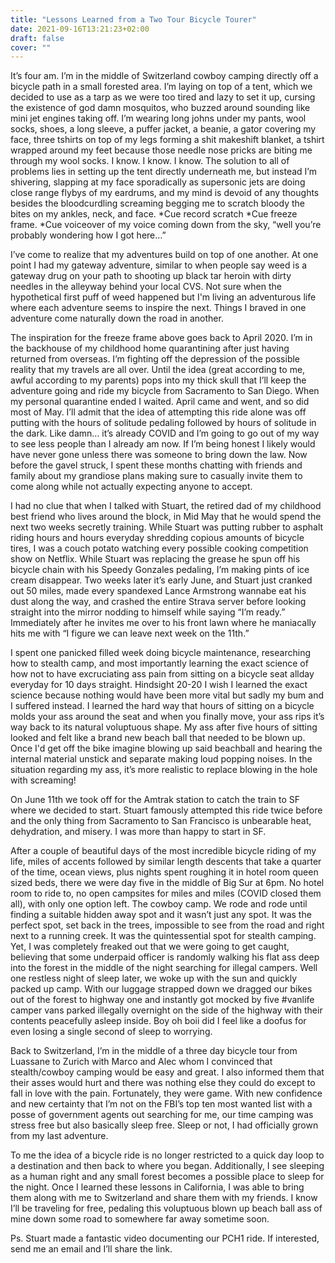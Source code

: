 ```yaml
---
title: "Lessons Learned from a Two Tour Bicycle Tourer"
date: 2021-09-16T13:21:23+02:00
draft: false
cover: ""
---
```


It’s four am. I’m in the middle of Switzerland cowboy camping directly off a bicycle path in a small forested area. I’m laying on top of a tent, which we decided to use as a tarp as we were too tired and lazy to set it up, cursing the existence of god damn mosquitos, who buzzed around sounding like mini  jet engines taking off. I’m wearing long johns under my pants, wool socks, shoes, a long sleeve, a puffer jacket, a beanie, a gator covering my face, three tshirts on top of my legs forming a shit makeshift blanket, a tshirt wrapped around my feet because those needle nose pricks are biting me through my wool socks. I know. I know. I know. The solution to all of problems lies in setting up the tent directly underneath me, but instead I’m shivering, slapping at my face sporadically as supersonic jets are doing close range flybys of my eardrums, and my mind is devoid of any thoughts besides the bloodcurdling screaming begging me to scratch bloody the bites on my ankles, neck, and face. *Cue record scratch *Cue freeze frame. *Cue voiceover of my voice coming down from the sky, “well you’re probably wondering how I got here…”

I’ve come to realize that my adventures build on top of one another. At one point I had my gateway adventure, similar to when people say weed is a gateway drug on your path to shooting up black tar heroin with dirty needles in the alleyway behind your local CVS. Not sure when the hypothetical first puff of weed happened but I'm living an adventurous life where each adventure seems to inspire the next. Things I braved in one adventure come naturally down the road in another.

The inspiration for the freeze frame above goes back to April 2020. I’m in the backhouse of my childhood home quarantining after just having returned from overseas. I’m fighting off the depression of the possible reality that my travels are all over. Until the idea (great according to me, awful according to my parents) pops into my thick skull that I’ll keep the adventure going and ride my bicycle from Sacramento to San Diego. When my personal quarantine ended I waited. April came and went, and so did most of May. I’ll admit that the idea of attempting this ride alone was off putting with the hours of solitude pedaling followed by hours of solitude in the dark. Like damn… it’s already COVID and I’m going to go out of my way to see less people than I already am now. If I’m being honest I likely would have never gone unless there was someone to bring down the law. Now before the gavel struck, I spent these months chatting with friends and family about my grandiose plans making sure to casually invite them to come along while not actually expecting anyone to accept.

I had no clue that when I talked with Stuart, the retired dad of my childhood best friend who lives around the block, in Mid May that he would spend the next two weeks secretly training. While Stuart was putting rubber to asphalt riding hours and hours everyday shredding copious amounts of bicycle tires, I was a couch potato watching every possible cooking competition show on Netflix. While Stuart was replacing the grease he spun off his bicycle chain with his Speedy Gonzales pedaling, I’m making pints of ice cream disappear. Two weeks later it’s early June, and Stuart just cranked out 50 miles, made every spandexed Lance Armstrong wannabe eat his dust along the way, and crashed the entire Strava server before looking straight into the mirror nodding to himself while saying “I’m ready.” Immediately after he invites me over to his front lawn where he maniacally hits me with “I figure we can leave next week on the 11th.”

I spent one panicked filled week doing bicycle maintenance, researching how to stealth camp, and most importantly learning the exact science of how not to have excruciating ass pain from sitting on a bicycle seat allday everyday for 10 days straight. Hindsight 20-20 I wish I learned the exact science because nothing would have been more vital but sadly my bum and I suffered instead. I learned the hard way that hours of sitting on a bicycle molds your ass around the seat and when you finally move, your ass rips it’s way back to its natural voluptuous shape. My ass after five hours of sitting looked and felt like a brand new beach ball that needed to be blown up.  Once I'd get off the bike imagine  blowing up said beachball and hearing the internal material unstick and separate making loud popping noises. In the situation regarding my ass, it’s more realistic to replace blowing in the hole with screaming!

On June 11th we took off for the Amtrak station to catch the train to SF where we decided to start. Stuart famously attempted this ride twice before and the only thing from Sacramento to San Francisco is unbearable heat, dehydration, and misery. I was more than happy to start in SF. 

After a couple of beautiful days of the most incredible bicycle riding of my life, miles of accents followed by similar length descents that take a quarter of the time, ocean views, plus nights spent roughing it in hotel room queen sized beds, there we were day five in the middle of Big Sur at 6pm. No hotel room to ride to, no open campsites for miles and miles (COVID closed them all), with only one option left. The cowboy camp. We rode and rode until finding a suitable hidden away spot and it wasn’t just any spot. It was the perfect spot, set back in the trees, impossible to see from the road and right next to a running creek. It was the quintessential spot for stealth camping. Yet, I was completely freaked out that we were going to get caught, believing that some underpaid officer is randomly walking his flat ass deep into the forest in the middle of the night searching for illegal campers. Well one restless night of sleep later, we woke up with the sun and quickly packed up camp. With our luggage strapped down we dragged our bikes out of the forest to highway one and instantly got mocked by five #vanlife camper vans parked illegally overnight on the side of the highway with their contents peacefully asleep inside. Boy oh boii did I feel like a doofus for even losing a single second of sleep to worrying. 

Back to Switzerland, I’m in the middle of a three day bicycle tour from Luassane to Zurich with Marco and Alec whom I convinced that stealth/cowboy camping would be easy and great. I also informed them that their asses would hurt and there was nothing else they could do except to fall in love with the pain. Fortunately, they were game. With new confidence and new certainty that I’m not on the FBI’s top ten most wanted list with a posse of government agents out searching for me, our time camping was stress free but also basically sleep free. Sleep or not, I had officially grown from my last adventure.

To me the idea of a bicycle ride is no longer restricted to a quick day loop to a destination and then back to where you began. Additionally, I see sleeping as a human right and any small forest becomes a possible place to sleep for the night. Once I learned these lessons in California, I was able to bring them along with me to Switzerland and share them with my friends. I know I’ll be traveling for free, pedaling this voluptuous blown up beach ball ass of mine down some road to somewhere far away sometime soon.

Ps. Stuart made a fantastic video documenting our PCH1 ride. If interested, send me an email and I’ll share the link.
